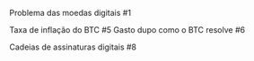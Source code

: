 Problema das moedas digitais #1



Taxa de inflação do BTC #5
Gasto dupo como o BTC resolve #6

Cadeias de assinaturas digitais #8
